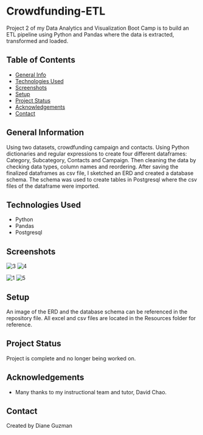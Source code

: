 # Crowdfunding-ETL
Project 2 of my Data Analytics and Visualization Boot Camp is to build an ETL pipeline using Python and Pandas where the data is extracted, transformed and loaded.

## Table of Contents
* [General Info](#general-information)
* [Technologies Used](#technologies-used)
* [Screenshots](#screenshots)
* [Setup](#setup)
* [Project Status](#project-status)
* [Acknowledgements](#acknowledgements)
* [Contact](#contact)


## General Information
Using two datasets, crowdfunding campaign and contacts. Using Python dictionaries and regular expressions to create four different dataframes: Category, Subcategory, Contacts and Campaign. Then cleaning the data by checking data types, column names and reordering. After saving the finalized dataframes as csv file, I sketched an ERD and created a database schema.  The schema was used to create tables in Postgresql where the csv files of the dataframe were imported. 


## Technologies Used
- Python
- Pandas
- Postgresql


## Screenshots
![3](https://user-images.githubusercontent.com/117790100/223793557-c0d61c5e-0343-4fdd-ab9f-e069cb0fb470.png)
![4](https://user-images.githubusercontent.com/117790100/223793559-8daef0f5-1634-401b-a39f-917532d38ba3.png)

![1](https://user-images.githubusercontent.com/117790100/223793552-b52c3572-0dca-4b3a-b9dc-daf15c90a7ce.png)
![5](https://user-images.githubusercontent.com/117790100/223793560-3cb51ed1-2f79-4aad-9d6f-3416e9baa948.png)

## Setup
An image of the ERD and the database schema can be referenced in the repository file. All excel and csv files are located in the Resources folder for reference.


## Project Status
Project is complete and no longer being worked on.


## Acknowledgements
- Many thanks to my instructional team and tutor, David Chao.


## Contact
Created by Diane Guzman

